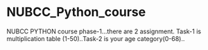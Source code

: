 # NUBCC_Python_course
NUBCC PYTHON course phase-1...there are 2 assignment. Task-1 is multiplication table (1-50)..Task-2 is your age category(0-68)..


